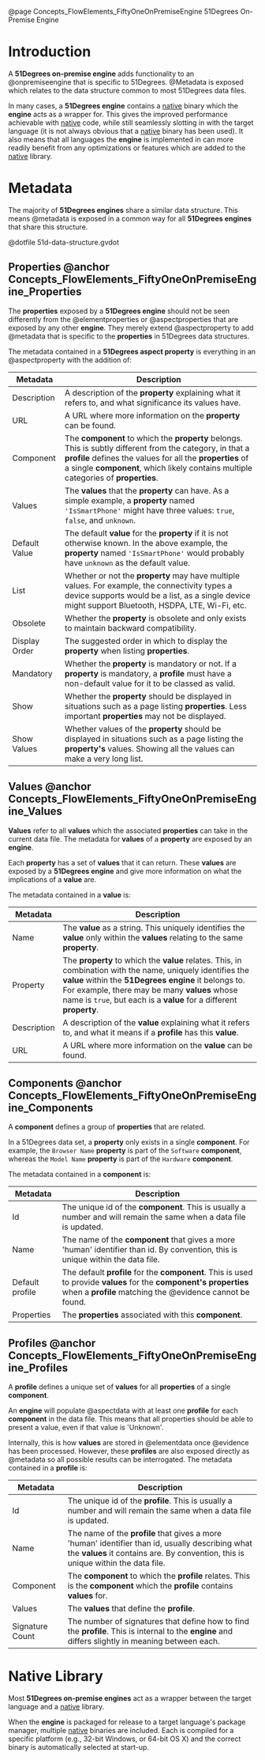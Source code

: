 @page Concepts_FlowElements_FiftyOneOnPremiseEngine 51Degrees On-Premise Engine

# Introduction

A **51Degrees on-premise engine** adds functionality to an @onpremiseengine that is
specific to 51Degrees. @Metadata is exposed which relates to the data structure
common to most 51Degrees data files.

In many cases, a **51Degrees engine** contains a [native](@term{NativeCode}) binary which
the **engine** acts as a wrapper for. This gives the improved performance achievable with [native](@term{NativeCode}) code,
while still seamlessly slotting in with the target language (it is not always obvious that a 
[native](@term{NativeCode}) binary has been used). It also means that all languages the **engine** is
implemented in can more readily benefit from any optimizations or features which are added to the
[native](@term{NativeCode}) library.

# Metadata

The majority of **51Degrees engines** share a similar data structure. This means @metadata is exposed
in a common way for all **51Degrees engines** that share this structure.

@dotfile 51d-data-structure.gvdot

## Properties @anchor Concepts_FlowElements_FiftyOneOnPremiseEngine_Properties

The **properties** exposed by a **51Degrees engine** should not be seen differently from the @elementproperties
or @aspectproperties that are exposed by any other **engine**. They merely extend @aspectproperty to add @metadata
that is specific to the **properties** in 51Degrees data structures.

The metadata contained in a **51Degrees aspect property** is everything in an @aspectproperty with the addition of:

| Metadata | Description |
| -------- | ----------- |
| Description| A description of the **property** explaining what it refers to, and what significance its values have. |
| URL      | A URL where more information on the **property** can be found. |
| Component| The **component** to which the **property** belongs. This is subtly different from the category, in that a **profile** defines the values for all the **properties** of a single **component**, which likely contains multiple categories of **properties**. |
| Values   | The **values** that the **property** can have. As a simple example, a **property** named ``'IsSmartPhone'`` might have three values: ``true``, ``false``, and ``unknown``.|
| Default Value| The default **value** for the **property** if it is not otherwise known. In the above example, the **property** named ``'IsSmartPhone'`` would probably have ``unknown`` as the default value. |
| List     | Whether or not the **property** may have multiple values. For example, the connectivity types a device supports would be a list, as a single device might support Bluetooth, HSDPA, LTE, Wi-Fi, etc. |
| Obsolete | Whether the **property** is obsolete and only exists to maintain backward compatibility. |
| Display Order| The suggested order in which to display the **property** when listing **properties**. |
| Mandatory| Whether the **property** is mandatory or not. If a **property** is mandatory, a **profile** must have a non-default value for it to be classed as valid. |
| Show     | Whether the **property** should be displayed in situations such as a page listing **properties**. Less important **properties** may not be displayed. |
| Show Values| Whether values of the **property** should be displayed in situations such as a page listing the **property's** values. Showing all the values can make a very long list. |

## Values @anchor Concepts_FlowElements_FiftyOneOnPremiseEngine_Values

**Values** refer to all **values** which the associated **properties** can take in the current data file.
The metadata for **values** of a **property** are exposed by an **engine**.

Each **property** has a set of **values** that it can return. These **values** are exposed by a **51Degrees
engine** and give more information on what the implications of a **value** are.

The metadata contained in a **value** is:

| Metadata | Description |
| -------- | ----------- |
| Name     | The **value** as a string. This uniquely identifies the **value** only within the **values** relating to the same **property**. |
| Property | The **property** to which the **value** relates. This, in combination with the name, uniquely identifies the **value** within the **51Degrees engine** it belongs to. For example, there may be many **values** whose name is ``true``, but each is a **value** for a different **property**. |
| Description| A description of the **value** explaining what it refers to, and what it means if a **profile** has this **value**. |
| URL      | A URL where more information on the **value** can be found. |

## Components @anchor Concepts_FlowElements_FiftyOneOnPremiseEngine_Components

A **component** defines a group of **properties** that are related.

In a 51Degrees data set, a **property** only exists in a single **component**. For example, the ``Browser Name``
**property** is part of the ``Software`` **component**, whereas the ``Model Name`` **property** is part of
the ``Hardware`` **component**.

The metadata contained in a **component** is:

| Metadata | Description |
| -------- | ----------- |
| Id       | The unique id of the **component**. This is usually a number and will remain the same when a data file is updated. |
| Name     | The name of the **component** that gives a more 'human' identifier than id. By convention, this is unique within the data file. |
| Default profile| The default **profile** for the **component**. This is used to provide **values** for the **component's** **properties** when a **profile** matching the @evidence cannot be found. |
| Properties| The **properties** associated with this **component**. |


## Profiles @anchor Concepts_FlowElements_FiftyOneOnPremiseEngine_Profiles

A **profile** defines a unique set of **values** for all **properties** of a single **component**. 

An **engine** will populate @aspectdata with at least one **profile** for each **component** 
in the data file. This means that all properties should be able to present a value, even if that value is 'Unknown'. 

Internally, this is how **values** are stored in @elementdata once @evidence has been processed. However,
these **profiles** are also exposed directly as @metadata so all possible results can be interrogated.
The metadata contained in a **profile** is:

| Metadata | Description |
| -------- | ----------- |
| Id       | The unique id of the **profile**. This is usually a number and will remain the same when a data file is updated. |
| Name     | The name of the **profile** that gives a more 'human' identifier than id, usually describing what the **values** it contains are. By convention, this is unique within the data file. |
| Component| The **component** to which the **profile** relates. This is the **component** which the **profile** contains **values** for. |
| Values   | The **values** that define the **profile**. |
| Signature Count| The number of signatures that define how to find the **profile**. This is internal to the **engine** and differs slightly in meaning between each. |


# Native Library

Most **51Degrees on-premise engines** act as a wrapper between the target language and a [native](@term{NativeCode}) library.

When the **engine** is packaged for release to a target language's package manager, multiple
[native](@term{NativeCode}) binaries  are included. Each is compiled for a specific platform (e.g., 32-bit Windows, or 64-bit OS X)
and the correct binary is automatically selected at start-up.